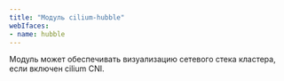 ```yaml
---
title: "Модуль cilium-hubble"
webIfaces:
- name: hubble
---
```


Модуль может обеспечивать визуализацию сетевого стека кластера, если включен cilium CNI.
